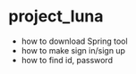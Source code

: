 # project_luna

* how to download Spring tool
* how to make sign in/sign up
* how to find id, password
